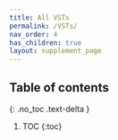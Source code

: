 ```yaml
---
title: All VSTs
permalink: /VSTs/
nav_order: 4
has_children: true
layout: supplement_page
---
```

## Table of contents
{: .no_toc .text-delta }

1. TOC
{:toc}